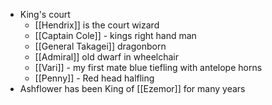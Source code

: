 - King's court
	- [[Hendrix]] is the court wizard
	- [[Captain Cole]]  - kings right hand man
	- [[General Takagei]]  dragonborn
	- [[Admiral]]  old dwarf in wheelchair
	- [[Vari]]  - my first mate blue tiefling with antelope horns
	- [[Penny]]  - Red head halfling
- Ashflower has been King of [[Ezemor]] for many years
